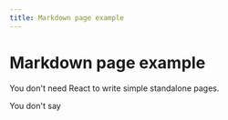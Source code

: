 ```yaml
---
title: Markdown page example
---
```


# Markdown page example

You don't need React to write simple standalone pages.

You don't say
